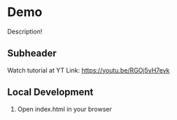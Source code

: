 # Demo

Description!

## Subheader

Watch tutorial at YT Link: https://youtu.be/RGOj5yH7evk

## Local Development

1. Open index.html in your browser